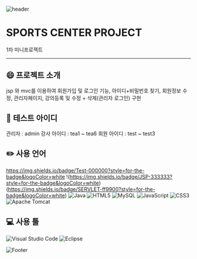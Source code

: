 ![header](https://capsule-render.vercel.app/api?type=waving&color=7598f7&height=300&section=header&text=SPORTS%20CENTER%20PROJECT&fontColor=555555&fontSize=50)



# SPORTS CENTER PROJECT

1차 미니프로젝트

---


## 😄 프로젝트 소개

jsp 와 mvc를 이용하여 회원가입 및 로그인 기능, 아이디+비밀번호 찾기, 회원정보 수정, 관리자페이지, 강의등록 및 수정 + 삭제(관리자 로그인) 구현


## 🎯 테스트 아이디

관리자 : admin
강사 아이디 : tea1 ~ tea6
회원 아이디 : test ~ test3


## ✏️ 사용 언어
https://img.shields.io/badge/Test-000000?style=for-the-badge&logoColor=white
!(https://img.shields.io/badge/JSP-333333?style=for-the-badge&logoColor=white) (https://img.shields.io/badge/SERVLET-ff9900?style=for-the-badge&logoColor=white) ![Java](https://img.shields.io/badge/java-%23ED8B00.svg?style=for-the-badge&logo=openjdk&logoColor=white) ![HTML5](https://img.shields.io/badge/html5-%23E34F26.svg?style=for-the-badge&logo=html5&logoColor=white) ![MySQL](https://img.shields.io/badge/mysql-4479A1.svg?style=for-the-badge&logo=mysql&logoColor=white) ![JavaScript](https://img.shields.io/badge/javascript-%23323330.svg?style=for-the-badge&logo=javascript&logoColor=%23F7DF1E) ![CSS3](https://img.shields.io/badge/css3-%231572B6.svg?style=for-the-badge&logo=css3&logoColor=white) ![Apache Tomcat](https://img.shields.io/badge/apache%20tomcat-%23F8DC75.svg?style=for-the-badge&logo=apache-tomcat&logoColor=black)



## 💻 사용 툴
![Visual Studio Code](https://img.shields.io/badge/Visual%20Studio%20Code-0078d7.svg?style=for-the-badge&logo=visual-studio-code&logoColor=white) ![Eclipse](https://img.shields.io/badge/Eclipse-FE7A16.svg?style=for-the-badge&logo=Eclipse&logoColor=white)

![Footer](https://capsule-render.vercel.app/api?type=waving&color=7598f7&height=200&section=footer)

